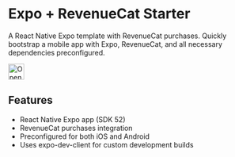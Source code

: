 # Expo + RevenueCat Starter

A React Native Expo template with RevenueCat purchases. Quickly bootstrap a mobile app with Expo, RevenueCat, and all necessary dependencies preconfigured.

<a href="https://studio.firebase.google.com/import?url=https%3A%2F%2Fgithub.com%2Fplahteenlahti%2Ffirebase-studio-expo-purchases">
  <img
    height="32"
    alt="Open in Firebase Studio"
    src="https://cdn.firebasestudio.dev/btn/open_light_32.svg">
</a>

## Features

- React Native Expo app (SDK 52)
- RevenueCat purchases integration
- Preconfigured for both iOS and Android
- Uses expo-dev-client for custom development builds
